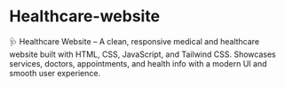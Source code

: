 # Healthcare-website
🩺 Healthcare Website – A clean, responsive medical and healthcare website built with HTML, CSS, JavaScript, and Tailwind CSS. Showcases services, doctors, appointments, and health info with a modern UI and smooth user experience.
